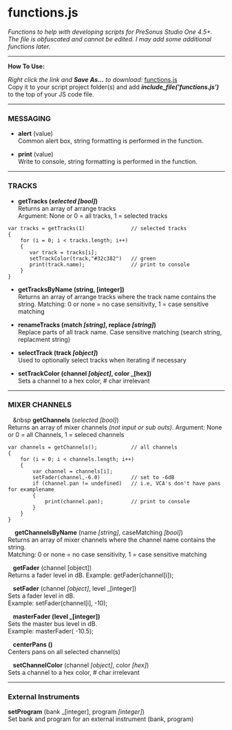 # functions.js
_Functions to help with developing scripts for PreSonus Studio One 4.5+.  The file is obfuscated and cannot be edited. I may add some additional functions later._

<HR>
    
**How To Use:**</br>

_Right click the link and **Save As...** to download:_
[functions.js](https://raw.githubusercontent.com/expressmix/studioone_functions/master/functions.js) </br>
Copy it to your script project folder(s) and add **_include_file('functions.js')_** to the top of your JS code file.


<HR>

### MESSAGING

- **alert** (value)</br>
Common alert box, string formatting is performed in the function.

- **print** (value)</br>
Write to console, string formatting is performed in the function.

<HR>

### TRACKS 

- **getTracks (_selected [bool]_)**</br>
Returns an array of arrange tracks</br>
Argument: None or 0 = all tracks, 1 = selected tracks

```
var tracks = getTracks(1)               // selected tracks
{
    for (i = 0; i < tracks.length; i++)
    {
       var track = tracks[i];
       setTrackColor(track,"#32c382")   // green
       print(track.name);               // print to console
    }
}
```

- **getTracksByName (string, [integer])**</br>
Returns an array of arrange tracks where the track name contains the string. Matching: 0 or none = no case sensitivity, 1 = case sensitive matching

- **renameTracks (match _[string]_, replace _[string]_)**</br>
Replace parts of all track name. Case sensitive matching (search string, replacment string)

- **selectTrack (track _[object]_)**</br>
Used to optionally select tracks when iterating if necessary

- **setTrackColor (channel _[object]_, color _[hex])**</br>
Sets a channel to a hex color, # char irrelevant

<HR>

### MIXER CHANNELS 

   &nbsp;&nbsp;&nbsp;&nbsp **getChannels** (_selected [bool]_)</br>
    Returns an array of mixer channels _(not input or sub outs)_. Argument: None or 0 = all Channels, 1 = seleced channels

```
var channels = getChannels();           // all channels
{
    for (i = 0; i < channels.length; i++)
    {
        var channel = channels[i];
        setFader(channel,-6.0)          // set to -6dB
        if (channel.pan != undefined)   // i.e, VCA's don't have pans for examplename
        {
            print(channel.pan);         // print to console
        }
    }
}
```

&nbsp;&nbsp;&nbsp; **getChannelsByName** (name _[string]_, caseMatching _[bool]_)</br>
    Returns an array of mixer channels where the channel name contains the string.</br> 
    Matching: 0 or none = no case sensitivity, 1 = case    sensitive matching

&nbsp;&nbsp;&nbsp;**getFader** (channel [object])</br>
    Returns a fader level in dB.  Example: getFader(channel[i]);

&nbsp;&nbsp;&nbsp;**setFader** (channel _[object]_, level _[integer])</br>
    Sets a fader level in dB.  </br>Example: setFader(channel[i], -10);

&nbsp;&nbsp;&nbsp;**masterFader (level _[integer])**</br>
    Sets the master bus level in dB. </br>Example: masterFader( -10.5);

&nbsp;&nbsp;&nbsp;**centerPans ()**</br>
    Centers pans on all selected channel(s)

&nbsp;&nbsp;&nbsp;**setChannelColor** (channel _[object]_, color _[hex]_)</br>
    Sets a channel to a hex color, # char irrelevant

<HR>

### External Instruments 

   **setProgram** (bank _[integer], program _[integer]_)</br>
    Set bank and program for an external instrument (bank, program)
